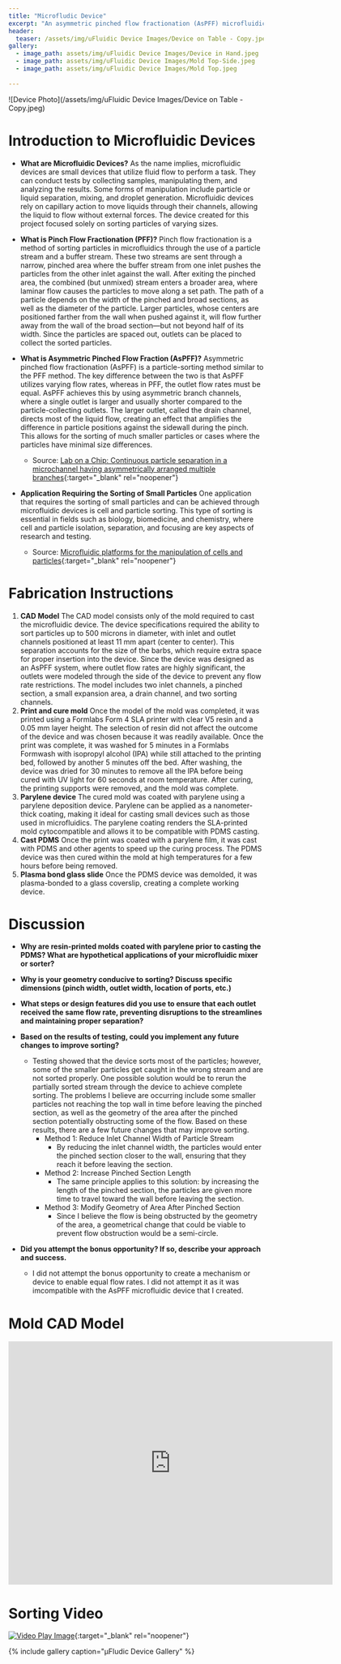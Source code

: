 ```yaml
---
title: "Microfludic Device"
excerpt: "An asymmetric pinched flow fractionation (AsPFF) microfluidic sorting device."
header:
  teaser: /assets/img/uFluidic Device Images/Device on Table - Copy.jpeg
gallery:
  - image_path: assets/img/uFluidic Device Images/Device in Hand.jpeg
  - image_path: assets/img/uFluidic Device Images/Mold Top-Side.jpeg
  - image_path: assets/img/uFluidic Device Images/Mold Top.jpeg
   
---
```


![Device Photo](/assets/img/uFluidic Device Images/Device on Table - Copy.jpeg)

# Introduction to Microfluidic Devices

* **What are Microfluidic Devices?** As the name implies, microfluidic devices are small devices that utilize fluid flow to perform a task. They can conduct tests by collecting samples, manipulating them, and analyzing the results. Some forms of manipulation include particle or liquid separation, mixing, and droplet generation. Microfluidic devices rely on capillary action to move liquids through their channels, allowing the liquid to flow without external forces. The device created for this project focused solely on sorting particles of varying sizes.

* **What is Pinch Flow Fractionation (PFF)?** Pinch flow fractionation is a method of sorting particles in microfluidics through the use of a particle stream and a buffer stream. These two streams are sent through a narrow, pinched area where the buffer stream from one inlet pushes the particles from the other inlet against the wall. After exiting the pinched area, the combined (but unmixed) stream enters a broader area, where laminar flow causes the particles to move along a set path. The path of a particle depends on the width of the pinched and broad sections, as well as the diameter of the particle. Larger particles, whose centers are positioned farther from the wall when pushed against it, will flow further away from the wall of the broad section—but not beyond half of its width. Since the particles are spaced out, outlets can be placed to collect the sorted particles.

* **What is Asymmetric Pinched Flow Fraction (AsPFF)?** Asymmetric pinched flow fractionation (AsPFF) is a particle-sorting method similar to the PFF method. The key difference between the two is that AsPFF utilizes varying flow rates, whereas in PFF, the outlet flow rates must be equal. AsPFF achieves this by using asymmetric branch channels, where a single outlet is larger and usually shorter compared to the particle-collecting outlets. The larger outlet, called the drain channel, directs most of the liquid flow, creating an effect that amplifies the difference in particle positions against the sidewall during the pinch. This allows for the sorting of much smaller particles or cases where the  particles have minimal size differences.
  * Source: [Lab on a Chip: Continuous particle separation in a microchannel having asymmetrically arranged multiple branches](https://pubs.rsc.org/en/content/articlelanding/2005/lc/b501885d){:target="_blank" rel="noopener"}

* **Application Requiring the Sorting of Small Particles** One application that requires the sorting of small particles and can be achieved through microfluidic devices is cell and particle sorting. This type of sorting is essential in fields such as biology, biomedicine, and chemistry, where cell and particle isolation, separation, and focusing are key aspects of research and testing.
  * Source: [Microfluidic platforms for the manipulation of cells and particles](https://www.sciencedirect.com/science/article/pii/S266683192200011X){:target="_blank" rel="noopener"}


# Fabrication Instructions

1. **CAD Model** The CAD model consists only of the mold required to cast the microfluidic device. The device specifications required the ability to sort particles up to 500 microns in diameter, with inlet and outlet channels positioned at least 11 mm apart (center to center). This separation accounts for the size of the barbs, which require extra space for proper insertion into the device. Since the device was designed as an AsPFF system, where outlet flow rates are highly significant, the outlets were modeled through the side of the device to prevent any flow rate restrictions. The model includes two inlet channels, a pinched section, a small expansion area, a drain channel, and two sorting channels.
2. **Print and cure mold** Once the model of the mold was completed, it was printed using a Formlabs Form 4 SLA printer with clear V5 resin and a 0.05 mm layer height. The selection of resin did not affect the outcome of the device and was chosen because it was readily available. Once the print was complete, it was washed for 5 minutes in a Formlabs Formwash with isopropyl alcohol (IPA) while still attached to the printing bed, followed by another 5 minutes off the bed. After washing, the device was dried for 30 minutes to remove all the IPA before being cured with UV light for 60 seconds at room temperature. After curing, the printing supports were removed, and the mold was complete.
3. **Parylene device** The cured mold was coated with parylene using a parylene deposition device. Parylene can be applied as a nanometer-thick coating, making it ideal for casting small devices such as those used in microfluidics. The parylene coating renders the SLA-printed mold cytocompatible and allows it to be compatible with PDMS casting.
4. **Cast PDMS** Once the print was coated with a parylene film, it was cast with PDMS and other agents to speed up the curing process. The PDMS device was then cured within the mold at high temperatures for a few hours before being removed.
5. **Plasma bond glass slide** Once the PDMS device was demolded, it was plasma-bonded to a glass coverslip, creating a complete working device.


# Discussion

* **Why are resin-printed molds coated with parylene prior to casting the PDMS? What are hypothetical applications of your microfluidic mixer or sorter?** 
* **Why is your geometry conducive to sorting? Discuss specific dimensions (pinch width, outlet width, location of ports, etc.)** 
* **What steps or design features did you use to ensure that each outlet received the same flow rate, preventing disruptions to the streamlines and maintaining proper separation?** 
* **Based on the results of testing, could you implement any future changes to improve sorting?**
  * Testing showed that the device sorts most of the particles; however, some of the smaller particles get caught in the wrong stream and are not sorted properly. One possible solution would be to rerun the partially sorted stream through the device to achieve complete sorting. The problems I believe are occurring include some smaller particles not reaching the top wall in time before leaving the pinched section, as well as the geometry of the area after the pinched section potentially obstructing some of the flow. Based on these results, there are a few future changes that may improve sorting.
    * Method 1: Reduce Inlet Channel Width of Particle Stream
      * By reducing the inlet channel width, the particles would enter the pinched section closer to the wall, ensuring that they reach it before leaving the section.
    * Method 2: Increase Pinched Section Length
      * The same principle applies to this solution: by increasing the length of the pinched section, the particles are given more time to travel toward the wall before leaving the section.
    * Method 3: Modify Geometry of Area After Pinched Section
      * Since I believe the flow is being obstructed by the geometry of the area, a geometrical change that could be viable to prevent flow obstruction would be a semi-circle.

* **Did you attempt the bonus opportunity? If so, describe your approach and success.** 
  * I did not attempt the bonus opportunity to create a mechanism or device to enable equal flow rates. I did not attempt it as it was imcompatible with the AsPFF microfluidic device that I created.


# Mold CAD Model
<iframe src="https://vanderbilt643.autodesk360.com/shares/public/SH286ddQT78850c0d8a4a6dad7d02316b283?mode=embed" width="640" height="480" allowfullscreen="true" webkitallowfullscreen="true" mozallowfullscreen="true"  frameborder="0"></iframe>

<br>

# Sorting Video
[![Video Play Image](https://img.youtube.com/vi/dTI9CPz5Ph0/0.jpg)](https://www.youtube.com/watch?v=dTI9CPz5Ph0){:target="_blank" rel="noopener"}

{% include gallery caption="μFludic Device Gallery" %}
